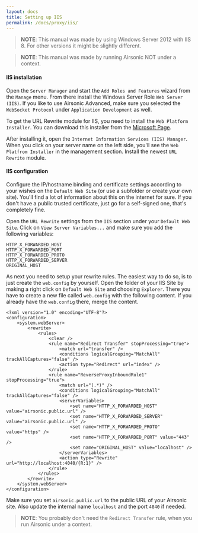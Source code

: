 ```yaml
---
layout: docs
title: Setting up IIS
permalink: /docs/proxy/iis/
---
```


> **NOTE**: This manual was made by using Windows Server 2012 with IIS 8. For other versions it might be slightly different.

> **NOTE**: This manual was made by running Airsonic NOT under a context.

#### IIS installation

Open the `Server Manager` and start the `Add Roles and Features` wizard from the `Manage` menu. From there install the Windows Server Role `Web Server (IIS)`. If you like to use Airsonic Advanced, make sure you selected the `WebSocket Protocol` under `Application Development` as well.

To get the URL Rewrite module for IIS, you need to install the `Web Platform Installer`. You can download this installer from the [Microsoft Page](https://www.microsoft.com/web/downloads/platform.aspx).

After installing it, open the `Internet Information Services (IIS) Manager`. When you click on your server name on the left side, you'll see the `Web Platfrom Installer` in the management section. Install the newest `URL Rewrite` module.

#### IIS configuration

Configure the IP/hostname binding and certificate settings according to your wishes on the `Default Web Site` (or use a subfolder or create your own site). You'll find a lot of information about this on the internet for sure. If you don't have a public trusted certificate, just go for a self-signed one, that's completely fine.

Open the `URL Rewrite` settings from the `IIS` section under your `Default Web Site`.
Click on `View Server Variables...` and make sure you add the following variables:

```
HTTP_X_FORWARDED_HOST
HTTP_X_FORWARDED_PORT
HTTP_X_FORWARDED_PROTO
HTTP_X_FORWARDED_SERVER
ORIGINAL_HOST
```

As next you need to setup your rewrite rules. The easiest way to do so, is to just create the `web.config` by yourself. Open the folder of your IIS Site by making a right click on `Default Web Site` and choosing `Explorer`.
There you have to create a new file called `web.config` with the following content. If you already have the `web.config` there, merge the content.

```
<?xml version="1.0" encoding="UTF-8"?>
<configuration>
    <system.webServer>
        <rewrite>
            <rules>
                <clear />
                <rule name="Redirect Transfer" stopProcessing="true">
                    <match url="transfer" />
                    <conditions logicalGrouping="MatchAll" trackAllCaptures="false" />
                    <action type="Redirect" url="index" />
                </rule>
                <rule name="ReverseProxyInboundRule1" stopProcessing="true">
                    <match url="(.*)" />
                    <conditions logicalGrouping="MatchAll" trackAllCaptures="false" />
                    <serverVariables>
                        <set name="HTTP_X_FORWARDED_HOST" value="airsonic.public.url" />
                        <set name="HTTP_X_FORWARDED_SERVER" value="airsonic.public.url" />
                        <set name="HTTP_X_FORWARDED_PROTO" value="https" />
                        <set name="HTTP_X_FORWARDED_PORT" value="443" />
                        <set name="ORIGINAL_HOST" value="localhost" />
                    </serverVariables>
                    <action type="Rewrite" url="http://localhost:4040/{R:1}" />
                </rule>
            </rules>
        </rewrite>
    </system.webServer>
</configuration>
```

Make sure you set `airsonic.public.url` to the public URL of your Airsonic site. Also update the internal name `localhost` and the port `4040` if needed.

> **NOTE**: You probably don't need the `Redirect Transfer` rule, when you run Airsonic under a context.
